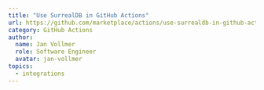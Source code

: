 ```yaml
---
title: "Use SurrealDB in GitHub Actions"
url: https://github.com/marketplace/actions/use-surrealdb-in-github-actions
category: GitHub Actions
author:
  name: Jan Vollmer
  role: Software Engineer
  avatar: jan-vollmer
topics:
  - integrations
---
```


